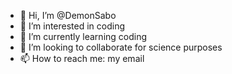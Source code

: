 - 👋 Hi, I’m @DemonSabo
- 👀 I’m interested in coding
- 🌱 I’m currently learning coding
- 💞️ I’m looking to collaborate for science purposes
- 📫 How to reach me: my email

<!---
DemonSabo/DemonSabo is a ✨ special ✨ repository because its `README.md` (this file) appears on your GitHub profile.
You can click the Preview link to take a look at your changes.
--->
